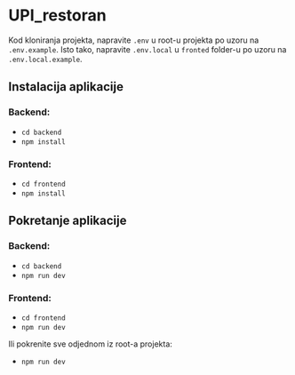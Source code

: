 # UPI_restoran

Kod kloniranja projekta, napravite ```.env``` u root-u projekta po uzoru na ```.env.example```.
Isto tako, napravite ```.env.local``` u ```fronted``` folder-u po uzoru na ```.env.local.example```.

## Instalacija aplikacije
### Backend:
- ```cd backend```
- ```npm install```

### Frontend:
- ```cd frontend```
- ```npm install```

## Pokretanje aplikacije
### Backend:
- ```cd backend```
- ```npm run dev```

### Frontend:
- ```cd frontend```
- ```npm run dev```

Ili pokrenite sve odjednom iz root-a projekta:
- ```npm run dev```
